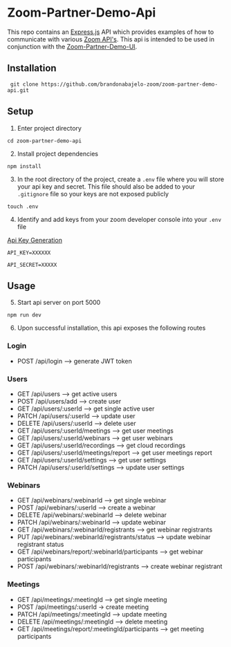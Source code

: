 # Zoom-Partner-Demo-Api

This repo contains an [Express.js](https://expressjs.com/) API which provides examples of how to communicate with various [Zoom API's](https://marketplace.zoom.us/docs/api-reference/zoom-api). This api is intended to be used in conjunction with the [Zoom-Partner-Demo-UI](https://github.com/brandonabajelo-zoom/zoom-partner-demo-ui).

## Installation

` git clone https://github.com/brandonabajelo-zoom/zoom-partner-demo-api.git`

## Setup

1. Enter project directory

`cd zoom-partner-demo-api`

2. Install project dependencies

`npm install`

3. In the root directory of the project, create a `.env` file where you will store your api key and secret. This file should also be added to your `.gitignore` file so your keys are not exposed publicly

`touch .env`

4. Identify and add keys from your zoom developer console into your `.env` file

[Api Key Generation](https://marketplace.zoom.us/develop/create)

`API_KEY=XXXXXX`

`API_SECRET=XXXXX`


## Usage

5. Start api server on port 5000

`npm run dev`

6. Upon successful installation, this api exposes the following routes


 ### __Login__
 *    POST    /api/login --> generate JWT token
 
 ### __Users__
 *    GET     /api/users --> get active users
 *    POST    /api/users/add --> create user
 *    GET     /api/users/:userId --> get single active user
 *    PATCH   /api/users/:userId --> update user
 *    DELETE  /api/users/:userId --> delete user
 *    GET     /api/users/:userId/meetings --> get user meetings
 *    GET     /api/users/:userId/webinars --> get user webinars
 *    GET     /api/users/:userId/recordings --> get cloud recordings
 *    GET     /api/users/:userId/meetings/report --> get user meetings report
 *    GET     /api/users/:userId/settings --> get user settings
 *    PATCH   /api/users/:userId/settings --> update user settings
 
 ### __Webinars__
 *    GET     /api/webinars/:webinarId --> get single webinar
 *    POST    /api/webinars/:userId --> create a webinar
 *    DELETE  /api/webinars/:webinarId --> delete webinar
 *    PATCH   /api/webinars/:webinarId --> update webinar
 *    GET     /api/webinars/:webinarId/registrants --> get webinar registrants
 *    PUT     /api/webinars/:webinarId/registrants/status --> update webinar registrant status
 *    GET     /api/webinars/report/:webinarId/participants --> get webinar participants
 *    POST    /api/webinars/:webinarId/registrants --> create webinar registrant
 
 ###  __Meetings__
 *    GET     /api/meetings/:meetingId --> get single meeting
 *    POST    /api/meetings/:userId -> create meeting
 *    PATCH   /api/meetings/:meetingId --> update meeting
 *    DELETE  /api/meetings/:meetingId --> delete meeting
 *    GET     /api/meetings/report/:meetingId/participants --> get meeting participants
